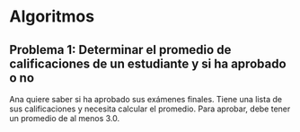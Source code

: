 # Algoritmos 

## Problema 1: Determinar el promedio de calificaciones de un estudiante y si ha aprobado o no
Ana quiere saber si ha aprobado sus exámenes finales. Tiene una lista de sus calificaciones y necesita calcular el promedio. Para aprobar, debe tener un promedio de al menos 3.0.

